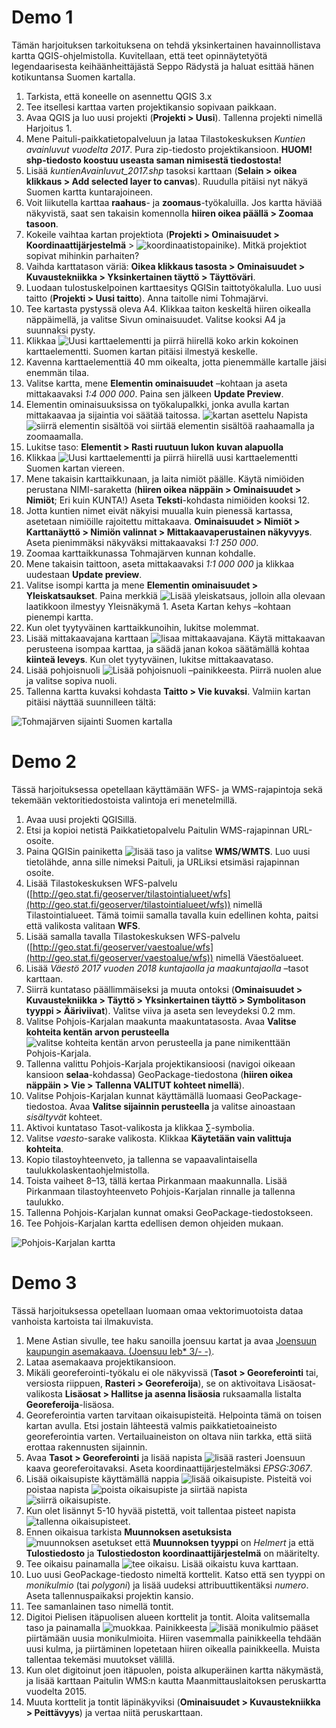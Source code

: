 # Demo 1

Tämän harjoituksen tarkoituksena on tehdä yksinkertainen havainnollistava kartta QGIS-ohjelmistolla. 
Kuvitellaan, että teet opinnäytetyötä legendaarisesta keihäänheittäjästä Seppo Rädystä ja haluat esittää hänen
kotikuntansa Suomen kartalla.

1. Tarkista, että koneelle on asennettu QGIS 3.x
2. Tee itsellesi karttaa varten projektikansio sopivaan paikkaan.
3. Avaa QGIS ja luo uusi projekti (**Projekti > Uusi**). Tallenna projekti nimellä Harjoitus 1. 
4. Mene Paituli-paikkatietopalveluun ja lataa Tilastokeskuksen _Kuntien avainluvut vuodelta 2017_. Pura zip-tiedosto projektikansioon. **HUOM! shp-tiedosto koostuu useasta saman nimisestä tiedostosta!**
5. Lisää _kuntienAvainluvut_2017.shp_ tasoksi karttaan (**Selain > oikea klikkaus > Add selected layer to canvas**). Ruudulla pitäisi nyt näkyä Suomen kartta kuntarajoineen. 
6. Voit liikutella karttaa **raahaus**- ja **zoomaus**-työkaluilla. Jos kartta häviää näkyvistä, saat sen takaisin komennolla **hiiren oikea päällä > Zoomaa tasoon**. 
7. Kokeile vaihtaa kartan projektiota (**Projekti > Ominaisuudet > Koordinaattijärjestelmä** > ![koordinaatistopainike](../img/koordinaatistopainike.png)). Mitkä projektiot sopivat mihinkin parhaiten?
8. Vaihda karttatason väriä: **Oikea klikkaus tasosta > Ominaisuudet > Kuvaustekniikka > Yksinkertainen täyttö > Täyttöväri**. 
9. Luodaan tulostuskelpoinen karttaesitys QGISin taittotyökalulla. Luo uusi taitto (**Projekti > Uusi taitto**). 
Anna taitolle nimi Tohmajärvi. 
10. Tee kartasta pystyssä oleva A4. Klikkaa taiton keskeltä hiiren oikealla näppäimellä, ja valitse Sivun ominaisuudet. Valitse kooksi A4 ja suunnaksi pysty. 
11. Klikkaa ![Uusi karttaelementti](../img/uusi_karttaelementti.png) ja piirrä hiirellä koko arkin kokoinen karttaelementti. 
Suomen kartan pitäisi ilmestyä keskelle. 
12. Kavenna karttaelementtiä 40 mm oikealta, jotta pienemmälle kartalle jäisi enemmän tilaa. 
13. Valitse kartta, mene **Elementin ominaisuudet** –kohtaan ja aseta mittakaavaksi _1:4 000 000_. 
Paina sen jälkeen **Update Preview**. 
14. Elementin ominaisuuksissa on  työkalupalkki, jonka avulla kartan mittakaavaa ja sijaintia voi säätää taitossa. ![kartan asettelu](../img/kartan_asettelu.png) Napista ![siirrä elementin sisältöä](../img/siirra_sisaltoa.png) voi siirtää elementin sisältöä raahaamalla ja zoomaamalla.
15. Lukitse taso: **Elementit > Rasti ruutuun lukon kuvan alapuolla**
16. Klikkaa ![Uusi karttaelementti](../img/uusi_karttaelementti.png) ja piirrä hiirellä uusi karttaelementti Suomen kartan viereen. 
17. Mene takaisin karttaikkunaan, ja laita nimiöt päälle. Käytä nimiöiden perustana NIMI-saraketta
(**hiiren oikea näppäin > Ominaisuudet > Nimiöt**; Eri kuin KUNTA!) Aseta **Teksti**-kohdasta nimiöiden kooksi 12.
18. Jotta kuntien nimet eivät näkyisi muualla kuin pienessä kartassa, asetetaan nimiöille rajoitettu mittakaava. 
**Ominaisuudet > Nimiöt > Karttanäyttö > Nimiön valinnat > Mittakaavaperustainen näkyvyys**. Aseta pienimmäksi näkyväksi mittakaavaksi _1:1 250 000_. 
19. Zoomaa karttaikkunassa Tohmajärven kunnan kohdalle. 
20. Mene takaisin taittoon, aseta mittakaavaksi _1:1 000 000_ ja klikkaa uudestaan **Update preview**. 
21. Valitse isompi kartta ja mene **Elementin ominaisuudet > Yleiskatsaukset**. Paina merkkiä ![Lisää yleiskatsaus](../img/lisaa_yleiskatsaus.png), jolloin alla olevaan laatikkoon ilmestyy Yleisnäkymä 1. Aseta Kartan kehys –kohtaan pienempi kartta. 
22. Kun olet tyytyväinen karttaikkunoihin, lukitse molemmat. 
23. Lisää mittakaavajana karttaan ![lisaa mittakaavajana](../img/lisaa_mittakaavajana.png). 
Käytä mittakaavan perusteena isompaa karttaa, ja säädä janan kokoa säätämällä kohtaa **kiinteä leveys**. Kun olet tyytyväinen, lukitse mittakaavataso. 
24. Lisää pohjoisnuoli ![Lisää pohjoisnuoli](../img/pohjoisnuoli.png) –painikkeesta. Piirrä nuolen alue ja valitse sopiva nuoli. 
25. Tallenna kartta kuvaksi kohdasta **Taitto > Vie kuvaksi**. Valmiin kartan pitäisi näyttää suunnilleen tältä:

![Tohmajärven sijainti Suomen kartalla](../img/kartta_demo_1.png)

# Demo 2

Tässä harjoituksessa opetellaan käyttämään WFS- ja WMS-rajapintoja sekä tekemään vektoritiedostoista valintoja eri menetelmillä.

1. Avaa uusi projekti QGISillä. 
2. Etsi ja kopioi netistä Paikkatietopalvelu Paitulin WMS-rajapinnan URL-osoite. 
3. Paina QGISin painiketta ![lisää taso](../img/lisaa_taso.png) ja valitse **WMS/WMTS**. Luo uusi tietolähde, anna sille nimeksi Paituli, ja URLiksi etsimäsi rajapinnan osoite. 
4. Lisää Tilastokeskuksen WFS-palvelu ([http://geo.stat.fi/geoserver/tilastointialueet/wfs](http://geo.stat.fi/geoserver/tilastointialueet/wfs)) nimellä Tilastointialueet. Tämä toimii samalla tavalla kuin edellinen kohta, paitsi että valikosta valitaan **WFS**.
5. Lisää samalla tavalla Tilastokeskuksen WFS-palvelu ([http://geo.stat.fi/geoserver/vaestoalue/wfs](http://geo.stat.fi/geoserver/vaestoalue/wfs)) nimellä Väestöalueet. 
6. Lisää _Väestö 2017 vuoden 2018 kuntajaolla ja maakuntajaolla_ –tasot karttaan. 
7. Siirrä kuntataso päällimmäiseksi ja muuta ontoksi (**Ominaisuudet > Kuvaustekniikka > Täyttö > Yksinkertainen täyttö > Symbolitason tyyppi > Ääriviivat**). Valitse viiva ja aseta sen leveydeksi 0.2 mm. 
8. Valitse Pohjois-Karjalan maakunta maakuntatasosta. Avaa **Valitse kohteita kentän arvon perusteella** ![valitse kohteita kentän arvon perusteella](../img/valitse_kentan_mukaan.png) ja pane nimikenttään Pohjois-Karjala. 
9. Tallenna valittu Pohjois-Karjala projektikansioosi (navigoi oikeaan kansioon **selaa**-kohdassa) GeoPackage-tiedostona (**hiiren oikea näppäin > Vie > Tallenna VALITUT kohteet nimellä**).
10. Valitse Pohjois-Karjalan kunnat käyttämällä luomaasi GeoPackage-tiedostoa. Avaa **Valitse sijainnin perusteella** ja valitse ainoastaan _sisältyvät_ kohteet. 
11. Aktivoi kuntataso Tasot-valikosta ja klikkaa ∑-symbolia. 
12. Valitse _vaesto_-sarake valikosta. Klikkaa **Käytetään vain valittuja kohteita**. 
13. Kopio tilastoyhteenveto, ja tallenna se vapaavalintaisella taulukkolaskentaohjelmistolla. 
14. Toista vaiheet 8–13, tällä kertaa Pirkanmaan maakunnalla. Lisää Pirkanmaan tilastoyhteenveto Pohjois-Karjalan rinnalle ja tallenna taulukko. 
15. Tallenna Pohjois-Karjalan kunnat omaksi GeoPackage-tiedostokseen. 
16. Tee Pohjois-Karjalan kartta edellisen demon ohjeiden mukaan.

![Pohjois-Karjalan kartta](../img/pk_kartta.png)

# Demo 3

Tässä harjoituksessa opetellaan luomaan omaa vektorimuotoista dataa vanhoista kartoista tai ilmakuvista.

1. Mene Astian sivulle, tee haku sanoilla joensuu kartat ja avaa [Joensuun kaupungin asemakaava. 
(Joensuu Ieb* 3/- -)](https://astia.narc.fi/uusiastia/).
2. Lataa asemakaava projektikansioon.
3. Mikäli georeferointi-työkalu ei ole näkyvissä (**Tasot > Georeferointi** tai, versiosta riippuen, **Rasteri > Georeferoija**), se on aktivoitava Lisäosat-valikosta
**Lisäosat > Hallitse ja asenna lisäosia** ruksaamalla listalta **Georeferoija**-lisäosa.
4. Georeferointia varten tarvitaan oikaisupisteitä. Helpointa tämä on toisen kartan avulla. Etsi jostain lähteestä valmis paikkatietoaineisto georeferointia varten. Vertailuaineiston on oltava niin tarkka, että siitä erottaa rakennusten sijainnin.
5. Avaa **Tasot > Georeferointi** ja lisää napista ![lisää rasteri](../img/lisaa_rasteri.png) Joensuun kaava georeferoitavaksi. Aseta koordinaattijärjestelmäksi _EPSG:3067_. 
6. Lisää oikaisupiste käyttämällä nappia ![lisää oikaisupiste](../img/lisaa_oikaisupiste.png). 
Pisteitä voi poistaa napista ![poista oikaisupiste](../img/poista_oikaisupiste.png) ja siirtää napista ![siirrä oikaisupiste](../img/siirra_oikaisupiste.png). 
7. Kun olet lisännyt 5-10 hyvää pistettä, voit tallentaa pisteet napista ![tallenna oikaisupisteet](../img/tallenna_oikaisupisteet.png).
8. Ennen oikaisua tarkista **Muunnoksen asetuksista** ![muunnoksen asetukset](../img/muunnoksen_asetukset.png) että **Muunnoksen tyyppi** on _Helmert_ ja että **Tulostiedosto** ja **Tulostiedoston koordinaattijärjestelmä** on määritelty.
9. Tee oikaisu painamalla ![tee oikaisu](../img/oikaisu.png). Lisää oikaistu kuva karttaan. 
10. Luo uusi GeoPackage-tiedosto nimeltä korttelit. Katso että sen tyyppi on _monikulmio_ (tai _polygoni_) ja lisää uudeksi attribuuttikentäksi _numero_. Aseta tallennuspaikaksi projektin kansio. 
11. Tee samanlainen taso nimellä tontit. 
12. Digitoi Pielisen itäpuolisen alueen korttelit ja tontit. Aloita valitsemalla taso ja painamalla 
![muokkaa](../img/muokkaa.png). Painikkeesta ![lisää monikulmio](../img/lisaa_polygoni.png) pääset piirtämään uusia monikulmioita. Hiiren vasemmalla painikkeella tehdään uusi kulma, ja piirtäminen lopetetaan hiiren oikealla painikkeella. Muista tallentaa tekemäsi muutokset välillä. 
13. Kun olet digitoinut joen itäpuolen, poista alkuperäinen kartta näkymästä, ja lisää karttaan Paitulin WMS:n kautta Maanmittauslaitoksen peruskartta vuodelta 2015. 
14. Muuta korttelit ja tontit läpinäkyviksi (**Ominaisuudet > Kuvaustekniikka > Peittävyys**) ja vertaa niitä peruskarttaan.
